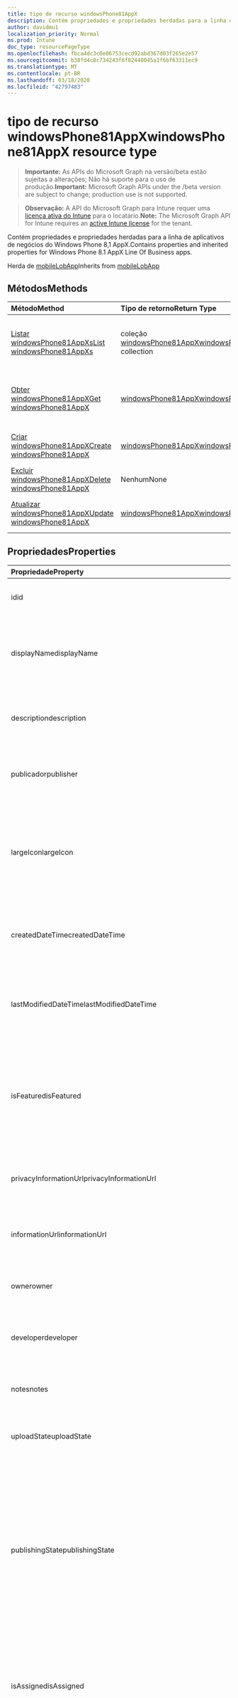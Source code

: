 ```yaml
---
title: tipo de recurso windowsPhone81AppX
description: Contém propriedades e propriedades herdadas para a linha de aplicativos de negócios do Windows Phone 8,1 AppX.
author: davidmu1
localization_priority: Normal
ms.prod: Intune
doc_type: resourcePageType
ms.openlocfilehash: fbca4dc3c0e06753cecd92abd367d03f265e2e57
ms.sourcegitcommit: b38fd4c8c734243f6f82448045a1f6bf63311ec9
ms.translationtype: MT
ms.contentlocale: pt-BR
ms.lasthandoff: 03/18/2020
ms.locfileid: "42797483"
---
```

# <a name="windowsphone81appx-resource-type"></a><span data-ttu-id="cd8c8-103">tipo de recurso windowsPhone81AppX</span><span class="sxs-lookup"><span data-stu-id="cd8c8-103">windowsPhone81AppX resource type</span></span>

> <span data-ttu-id="cd8c8-104">**Importante:** As APIs do Microsoft Graph na versão/beta estão sujeitas a alterações; Não há suporte para o uso de produção.</span><span class="sxs-lookup"><span data-stu-id="cd8c8-104">**Important:** Microsoft Graph APIs under the /beta version are subject to change; production use is not supported.</span></span>

> <span data-ttu-id="cd8c8-105">**Observação:** A API do Microsoft Graph para Intune requer uma [licença ativa do Intune](https://go.microsoft.com/fwlink/?linkid=839381) para o locatário.</span><span class="sxs-lookup"><span data-stu-id="cd8c8-105">**Note:** The Microsoft Graph API for Intune requires an [active Intune license](https://go.microsoft.com/fwlink/?linkid=839381) for the tenant.</span></span>

<span data-ttu-id="cd8c8-106">Contém propriedades e propriedades herdadas para a linha de aplicativos de negócios do Windows Phone 8,1 AppX.</span><span class="sxs-lookup"><span data-stu-id="cd8c8-106">Contains properties and inherited properties for Windows Phone 8.1 AppX Line Of Business apps.</span></span>


<span data-ttu-id="cd8c8-107">Herda de [mobileLobApp](../resources/intune-apps-mobilelobapp.md)</span><span class="sxs-lookup"><span data-stu-id="cd8c8-107">Inherits from [mobileLobApp](../resources/intune-apps-mobilelobapp.md)</span></span>

## <a name="methods"></a><span data-ttu-id="cd8c8-108">Métodos</span><span class="sxs-lookup"><span data-stu-id="cd8c8-108">Methods</span></span>
|<span data-ttu-id="cd8c8-109">Método</span><span class="sxs-lookup"><span data-stu-id="cd8c8-109">Method</span></span>|<span data-ttu-id="cd8c8-110">Tipo de retorno</span><span class="sxs-lookup"><span data-stu-id="cd8c8-110">Return Type</span></span>|<span data-ttu-id="cd8c8-111">Descrição</span><span class="sxs-lookup"><span data-stu-id="cd8c8-111">Description</span></span>|
|:---|:---|:---|
|[<span data-ttu-id="cd8c8-112">Listar windowsPhone81AppXs</span><span class="sxs-lookup"><span data-stu-id="cd8c8-112">List windowsPhone81AppXs</span></span>](../api/intune-apps-windowsphone81appx-list.md)|<span data-ttu-id="cd8c8-113">coleção [windowsPhone81AppX](../resources/intune-apps-windowsphone81appx.md)</span><span class="sxs-lookup"><span data-stu-id="cd8c8-113">[windowsPhone81AppX](../resources/intune-apps-windowsphone81appx.md) collection</span></span>|<span data-ttu-id="cd8c8-114">Listar Propriedades e relações dos objetos [windowsPhone81AppX](../resources/intune-apps-windowsphone81appx.md) .</span><span class="sxs-lookup"><span data-stu-id="cd8c8-114">List properties and relationships of the [windowsPhone81AppX](../resources/intune-apps-windowsphone81appx.md) objects.</span></span>|
|[<span data-ttu-id="cd8c8-115">Obter windowsPhone81AppX</span><span class="sxs-lookup"><span data-stu-id="cd8c8-115">Get windowsPhone81AppX</span></span>](../api/intune-apps-windowsphone81appx-get.md)|[<span data-ttu-id="cd8c8-116">windowsPhone81AppX</span><span class="sxs-lookup"><span data-stu-id="cd8c8-116">windowsPhone81AppX</span></span>](../resources/intune-apps-windowsphone81appx.md)|<span data-ttu-id="cd8c8-117">Leia as propriedades e as relações do objeto [windowsPhone81AppX](../resources/intune-apps-windowsphone81appx.md) .</span><span class="sxs-lookup"><span data-stu-id="cd8c8-117">Read properties and relationships of the [windowsPhone81AppX](../resources/intune-apps-windowsphone81appx.md) object.</span></span>|
|[<span data-ttu-id="cd8c8-118">Criar windowsPhone81AppX</span><span class="sxs-lookup"><span data-stu-id="cd8c8-118">Create windowsPhone81AppX</span></span>](../api/intune-apps-windowsphone81appx-create.md)|[<span data-ttu-id="cd8c8-119">windowsPhone81AppX</span><span class="sxs-lookup"><span data-stu-id="cd8c8-119">windowsPhone81AppX</span></span>](../resources/intune-apps-windowsphone81appx.md)|<span data-ttu-id="cd8c8-120">Criar um novo objeto [windowsPhone81AppX](../resources/intune-apps-windowsphone81appx.md) .</span><span class="sxs-lookup"><span data-stu-id="cd8c8-120">Create a new [windowsPhone81AppX](../resources/intune-apps-windowsphone81appx.md) object.</span></span>|
|[<span data-ttu-id="cd8c8-121">Excluir windowsPhone81AppX</span><span class="sxs-lookup"><span data-stu-id="cd8c8-121">Delete windowsPhone81AppX</span></span>](../api/intune-apps-windowsphone81appx-delete.md)|<span data-ttu-id="cd8c8-122">Nenhum</span><span class="sxs-lookup"><span data-stu-id="cd8c8-122">None</span></span>|<span data-ttu-id="cd8c8-123">Exclui [windowsPhone81AppX](../resources/intune-apps-windowsphone81appx.md).</span><span class="sxs-lookup"><span data-stu-id="cd8c8-123">Deletes a [windowsPhone81AppX](../resources/intune-apps-windowsphone81appx.md).</span></span>|
|[<span data-ttu-id="cd8c8-124">Atualizar windowsPhone81AppX</span><span class="sxs-lookup"><span data-stu-id="cd8c8-124">Update windowsPhone81AppX</span></span>](../api/intune-apps-windowsphone81appx-update.md)|[<span data-ttu-id="cd8c8-125">windowsPhone81AppX</span><span class="sxs-lookup"><span data-stu-id="cd8c8-125">windowsPhone81AppX</span></span>](../resources/intune-apps-windowsphone81appx.md)|<span data-ttu-id="cd8c8-126">Atualiza as propriedades de um objeto [windowsPhone81AppX](../resources/intune-apps-windowsphone81appx.md) .</span><span class="sxs-lookup"><span data-stu-id="cd8c8-126">Update the properties of a [windowsPhone81AppX](../resources/intune-apps-windowsphone81appx.md) object.</span></span>|

## <a name="properties"></a><span data-ttu-id="cd8c8-127">Propriedades</span><span class="sxs-lookup"><span data-stu-id="cd8c8-127">Properties</span></span>
|<span data-ttu-id="cd8c8-128">Propriedade</span><span class="sxs-lookup"><span data-stu-id="cd8c8-128">Property</span></span>|<span data-ttu-id="cd8c8-129">Tipo</span><span class="sxs-lookup"><span data-stu-id="cd8c8-129">Type</span></span>|<span data-ttu-id="cd8c8-130">Descrição</span><span class="sxs-lookup"><span data-stu-id="cd8c8-130">Description</span></span>|
|:---|:---|:---|
|<span data-ttu-id="cd8c8-131">id</span><span class="sxs-lookup"><span data-stu-id="cd8c8-131">id</span></span>|<span data-ttu-id="cd8c8-132">String</span><span class="sxs-lookup"><span data-stu-id="cd8c8-132">String</span></span>|<span data-ttu-id="cd8c8-133">Chave da entidade.</span><span class="sxs-lookup"><span data-stu-id="cd8c8-133">Key of the entity.</span></span> <span data-ttu-id="cd8c8-134">Herdado de [mobileApp](../resources/intune-shared-mobileapp.md)</span><span class="sxs-lookup"><span data-stu-id="cd8c8-134">Inherited from [mobileApp](../resources/intune-shared-mobileapp.md)</span></span>|
|<span data-ttu-id="cd8c8-135">displayName</span><span class="sxs-lookup"><span data-stu-id="cd8c8-135">displayName</span></span>|<span data-ttu-id="cd8c8-136">Cadeia de caracteres</span><span class="sxs-lookup"><span data-stu-id="cd8c8-136">String</span></span>|<span data-ttu-id="cd8c8-137">O título do aplicativo importado ou definido pelo administrador.</span><span class="sxs-lookup"><span data-stu-id="cd8c8-137">The admin provided or imported title of the app.</span></span> <span data-ttu-id="cd8c8-138">Herdado de [mobileApp](../resources/intune-shared-mobileapp.md)</span><span class="sxs-lookup"><span data-stu-id="cd8c8-138">Inherited from [mobileApp](../resources/intune-shared-mobileapp.md)</span></span>|
|<span data-ttu-id="cd8c8-139">description</span><span class="sxs-lookup"><span data-stu-id="cd8c8-139">description</span></span>|<span data-ttu-id="cd8c8-140">String</span><span class="sxs-lookup"><span data-stu-id="cd8c8-140">String</span></span>|<span data-ttu-id="cd8c8-141">A descrição do aplicativo.</span><span class="sxs-lookup"><span data-stu-id="cd8c8-141">The description of the app.</span></span> <span data-ttu-id="cd8c8-142">Herdado de [mobileApp](../resources/intune-shared-mobileapp.md)</span><span class="sxs-lookup"><span data-stu-id="cd8c8-142">Inherited from [mobileApp](../resources/intune-shared-mobileapp.md)</span></span>|
|<span data-ttu-id="cd8c8-143">publicador</span><span class="sxs-lookup"><span data-stu-id="cd8c8-143">publisher</span></span>|<span data-ttu-id="cd8c8-144">String</span><span class="sxs-lookup"><span data-stu-id="cd8c8-144">String</span></span>|<span data-ttu-id="cd8c8-145">O publicador do aplicativo.</span><span class="sxs-lookup"><span data-stu-id="cd8c8-145">The publisher of the app.</span></span> <span data-ttu-id="cd8c8-146">Herdado de [mobileApp](../resources/intune-shared-mobileapp.md)</span><span class="sxs-lookup"><span data-stu-id="cd8c8-146">Inherited from [mobileApp](../resources/intune-shared-mobileapp.md)</span></span>|
|<span data-ttu-id="cd8c8-147">largeIcon</span><span class="sxs-lookup"><span data-stu-id="cd8c8-147">largeIcon</span></span>|[<span data-ttu-id="cd8c8-148">mimeContent</span><span class="sxs-lookup"><span data-stu-id="cd8c8-148">mimeContent</span></span>](../resources/intune-shared-mimecontent.md)|<span data-ttu-id="cd8c8-149">O ícone grande, a ser exibido nos detalhes do aplicativo e usado para o carregamento do ícone.</span><span class="sxs-lookup"><span data-stu-id="cd8c8-149">The large icon, to be displayed in the app details and used for upload of the icon.</span></span> <span data-ttu-id="cd8c8-150">Herdado de [mobileApp](../resources/intune-shared-mobileapp.md)</span><span class="sxs-lookup"><span data-stu-id="cd8c8-150">Inherited from [mobileApp](../resources/intune-shared-mobileapp.md)</span></span>|
|<span data-ttu-id="cd8c8-151">createdDateTime</span><span class="sxs-lookup"><span data-stu-id="cd8c8-151">createdDateTime</span></span>|<span data-ttu-id="cd8c8-152">DateTimeOffset</span><span class="sxs-lookup"><span data-stu-id="cd8c8-152">DateTimeOffset</span></span>|<span data-ttu-id="cd8c8-153">A data e a hora da criação do aplicativo.</span><span class="sxs-lookup"><span data-stu-id="cd8c8-153">The date and time the app was created.</span></span> <span data-ttu-id="cd8c8-154">Herdado de [mobileApp](../resources/intune-shared-mobileapp.md)</span><span class="sxs-lookup"><span data-stu-id="cd8c8-154">Inherited from [mobileApp](../resources/intune-shared-mobileapp.md)</span></span>|
|<span data-ttu-id="cd8c8-155">lastModifiedDateTime</span><span class="sxs-lookup"><span data-stu-id="cd8c8-155">lastModifiedDateTime</span></span>|<span data-ttu-id="cd8c8-156">DateTimeOffset</span><span class="sxs-lookup"><span data-stu-id="cd8c8-156">DateTimeOffset</span></span>|<span data-ttu-id="cd8c8-157">A data e a hora que o aplicativo foi modificado pela última vez.</span><span class="sxs-lookup"><span data-stu-id="cd8c8-157">The date and time the app was last modified.</span></span> <span data-ttu-id="cd8c8-158">Herdado de [mobileApp](../resources/intune-shared-mobileapp.md)</span><span class="sxs-lookup"><span data-stu-id="cd8c8-158">Inherited from [mobileApp](../resources/intune-shared-mobileapp.md)</span></span>|
|<span data-ttu-id="cd8c8-159">isFeatured</span><span class="sxs-lookup"><span data-stu-id="cd8c8-159">isFeatured</span></span>|<span data-ttu-id="cd8c8-160">Boolean</span><span class="sxs-lookup"><span data-stu-id="cd8c8-160">Boolean</span></span>|<span data-ttu-id="cd8c8-161">O valor que indica se o aplicativo está marcado como em destaque pelo administrador. Herdado de [mobileApp](../resources/intune-shared-mobileapp.md)</span><span class="sxs-lookup"><span data-stu-id="cd8c8-161">The value indicating whether the app is marked as featured by the admin. Inherited from [mobileApp](../resources/intune-shared-mobileapp.md)</span></span>|
|<span data-ttu-id="cd8c8-162">privacyInformationUrl</span><span class="sxs-lookup"><span data-stu-id="cd8c8-162">privacyInformationUrl</span></span>|<span data-ttu-id="cd8c8-163">String</span><span class="sxs-lookup"><span data-stu-id="cd8c8-163">String</span></span>|<span data-ttu-id="cd8c8-164">A URL da declaração de privacidade.</span><span class="sxs-lookup"><span data-stu-id="cd8c8-164">The privacy statement Url.</span></span> <span data-ttu-id="cd8c8-165">Herdado de [mobileApp](../resources/intune-shared-mobileapp.md)</span><span class="sxs-lookup"><span data-stu-id="cd8c8-165">Inherited from [mobileApp](../resources/intune-shared-mobileapp.md)</span></span>|
|<span data-ttu-id="cd8c8-166">informationUrl</span><span class="sxs-lookup"><span data-stu-id="cd8c8-166">informationUrl</span></span>|<span data-ttu-id="cd8c8-167">String</span><span class="sxs-lookup"><span data-stu-id="cd8c8-167">String</span></span>|<span data-ttu-id="cd8c8-168">A URL de informações adicionais.</span><span class="sxs-lookup"><span data-stu-id="cd8c8-168">The more information Url.</span></span> <span data-ttu-id="cd8c8-169">Herdado de [mobileApp](../resources/intune-shared-mobileapp.md)</span><span class="sxs-lookup"><span data-stu-id="cd8c8-169">Inherited from [mobileApp](../resources/intune-shared-mobileapp.md)</span></span>|
|<span data-ttu-id="cd8c8-170">owner</span><span class="sxs-lookup"><span data-stu-id="cd8c8-170">owner</span></span>|<span data-ttu-id="cd8c8-171">String</span><span class="sxs-lookup"><span data-stu-id="cd8c8-171">String</span></span>|<span data-ttu-id="cd8c8-172">O proprietário do conteúdo.</span><span class="sxs-lookup"><span data-stu-id="cd8c8-172">The owner of the app.</span></span> <span data-ttu-id="cd8c8-173">Herdado de [mobileApp](../resources/intune-shared-mobileapp.md)</span><span class="sxs-lookup"><span data-stu-id="cd8c8-173">Inherited from [mobileApp](../resources/intune-shared-mobileapp.md)</span></span>|
|<span data-ttu-id="cd8c8-174">developer</span><span class="sxs-lookup"><span data-stu-id="cd8c8-174">developer</span></span>|<span data-ttu-id="cd8c8-175">String</span><span class="sxs-lookup"><span data-stu-id="cd8c8-175">String</span></span>|<span data-ttu-id="cd8c8-176">O desenvolvedor do aplicativo.</span><span class="sxs-lookup"><span data-stu-id="cd8c8-176">The developer of the app.</span></span> <span data-ttu-id="cd8c8-177">Herdado de [mobileApp](../resources/intune-shared-mobileapp.md)</span><span class="sxs-lookup"><span data-stu-id="cd8c8-177">Inherited from [mobileApp](../resources/intune-shared-mobileapp.md)</span></span>|
|<span data-ttu-id="cd8c8-178">notes</span><span class="sxs-lookup"><span data-stu-id="cd8c8-178">notes</span></span>|<span data-ttu-id="cd8c8-179">String</span><span class="sxs-lookup"><span data-stu-id="cd8c8-179">String</span></span>|<span data-ttu-id="cd8c8-180">Anotações do aplicativo.</span><span class="sxs-lookup"><span data-stu-id="cd8c8-180">Notes for the app.</span></span> <span data-ttu-id="cd8c8-181">Herdado de [mobileApp](../resources/intune-shared-mobileapp.md)</span><span class="sxs-lookup"><span data-stu-id="cd8c8-181">Inherited from [mobileApp](../resources/intune-shared-mobileapp.md)</span></span>|
|<span data-ttu-id="cd8c8-182">uploadState</span><span class="sxs-lookup"><span data-stu-id="cd8c8-182">uploadState</span></span>|<span data-ttu-id="cd8c8-183">Int32</span><span class="sxs-lookup"><span data-stu-id="cd8c8-183">Int32</span></span>|<span data-ttu-id="cd8c8-184">O estado de upload.</span><span class="sxs-lookup"><span data-stu-id="cd8c8-184">The upload state.</span></span> <span data-ttu-id="cd8c8-185">Herdado de [mobileApp](../resources/intune-shared-mobileapp.md)</span><span class="sxs-lookup"><span data-stu-id="cd8c8-185">Inherited from [mobileApp](../resources/intune-shared-mobileapp.md)</span></span>|
|<span data-ttu-id="cd8c8-186">publishingState</span><span class="sxs-lookup"><span data-stu-id="cd8c8-186">publishingState</span></span>|[<span data-ttu-id="cd8c8-187">mobileAppPublishingState</span><span class="sxs-lookup"><span data-stu-id="cd8c8-187">mobileAppPublishingState</span></span>](../resources/intune-apps-mobileapppublishingstate.md)|<span data-ttu-id="cd8c8-188">O estado de publicação do aplicativo.</span><span class="sxs-lookup"><span data-stu-id="cd8c8-188">The publishing state for the app.</span></span> <span data-ttu-id="cd8c8-189">O aplicativo não pode ser assinado, a menos que ele seja publicado.</span><span class="sxs-lookup"><span data-stu-id="cd8c8-189">The app cannot be assigned unless the app is published.</span></span> <span data-ttu-id="cd8c8-190">Herdado de [mobileApp](../resources/intune-shared-mobileapp.md).</span><span class="sxs-lookup"><span data-stu-id="cd8c8-190">Inherited from [mobileApp](../resources/intune-shared-mobileapp.md).</span></span> <span data-ttu-id="cd8c8-191">Os valores possíveis são: `notPublished`, `processing`, `published`.</span><span class="sxs-lookup"><span data-stu-id="cd8c8-191">Possible values are: `notPublished`, `processing`, `published`.</span></span>|
|<span data-ttu-id="cd8c8-192">isAssigned</span><span class="sxs-lookup"><span data-stu-id="cd8c8-192">isAssigned</span></span>|<span data-ttu-id="cd8c8-193">Boolean</span><span class="sxs-lookup"><span data-stu-id="cd8c8-193">Boolean</span></span>|<span data-ttu-id="cd8c8-194">O valor que indica se o aplicativo é atribuído a pelo menos um grupo.</span><span class="sxs-lookup"><span data-stu-id="cd8c8-194">The value indicating whether the app is assigned to at least one group.</span></span> <span data-ttu-id="cd8c8-195">Herdado de [mobileApp](../resources/intune-shared-mobileapp.md)</span><span class="sxs-lookup"><span data-stu-id="cd8c8-195">Inherited from [mobileApp](../resources/intune-shared-mobileapp.md)</span></span>|
|<span data-ttu-id="cd8c8-196">roleScopeTagIds</span><span class="sxs-lookup"><span data-stu-id="cd8c8-196">roleScopeTagIds</span></span>|<span data-ttu-id="cd8c8-197">Coleção de cadeias de caracteres</span><span class="sxs-lookup"><span data-stu-id="cd8c8-197">String collection</span></span>|<span data-ttu-id="cd8c8-198">Lista de IDs de marca de escopo para este aplicativo móvel.</span><span class="sxs-lookup"><span data-stu-id="cd8c8-198">List of scope tag ids for this mobile app.</span></span> <span data-ttu-id="cd8c8-199">Herdado de [mobileApp](../resources/intune-shared-mobileapp.md)</span><span class="sxs-lookup"><span data-stu-id="cd8c8-199">Inherited from [mobileApp](../resources/intune-shared-mobileapp.md)</span></span>|
|<span data-ttu-id="cd8c8-200">dependentAppCount</span><span class="sxs-lookup"><span data-stu-id="cd8c8-200">dependentAppCount</span></span>|<span data-ttu-id="cd8c8-201">Int32</span><span class="sxs-lookup"><span data-stu-id="cd8c8-201">Int32</span></span>|<span data-ttu-id="cd8c8-202">O número total de dependências do aplicativo filho.</span><span class="sxs-lookup"><span data-stu-id="cd8c8-202">The total number of dependencies the child app has.</span></span> <span data-ttu-id="cd8c8-203">Herdado de [mobileApp](../resources/intune-shared-mobileapp.md)</span><span class="sxs-lookup"><span data-stu-id="cd8c8-203">Inherited from [mobileApp](../resources/intune-shared-mobileapp.md)</span></span>|
|<span data-ttu-id="cd8c8-204">committedContentVersion</span><span class="sxs-lookup"><span data-stu-id="cd8c8-204">committedContentVersion</span></span>|<span data-ttu-id="cd8c8-205">String</span><span class="sxs-lookup"><span data-stu-id="cd8c8-205">String</span></span>|<span data-ttu-id="cd8c8-206">A versão do conteúdo interno confirmado.</span><span class="sxs-lookup"><span data-stu-id="cd8c8-206">The internal committed content version.</span></span> <span data-ttu-id="cd8c8-207">Herdado de [mobileLobApp](../resources/intune-apps-mobilelobapp.md)</span><span class="sxs-lookup"><span data-stu-id="cd8c8-207">Inherited from [mobileLobApp](../resources/intune-apps-mobilelobapp.md)</span></span>|
|<span data-ttu-id="cd8c8-208">fileName</span><span class="sxs-lookup"><span data-stu-id="cd8c8-208">fileName</span></span>|<span data-ttu-id="cd8c8-209">String</span><span class="sxs-lookup"><span data-stu-id="cd8c8-209">String</span></span>|<span data-ttu-id="cd8c8-210">O nome do arquivo do aplicativo Lob principal.</span><span class="sxs-lookup"><span data-stu-id="cd8c8-210">The name of the main Lob application file.</span></span> <span data-ttu-id="cd8c8-211">Herdado de [mobileLobApp](../resources/intune-apps-mobilelobapp.md)</span><span class="sxs-lookup"><span data-stu-id="cd8c8-211">Inherited from [mobileLobApp](../resources/intune-apps-mobilelobapp.md)</span></span>|
|<span data-ttu-id="cd8c8-212">size</span><span class="sxs-lookup"><span data-stu-id="cd8c8-212">size</span></span>|<span data-ttu-id="cd8c8-213">Int64</span><span class="sxs-lookup"><span data-stu-id="cd8c8-213">Int64</span></span>|<span data-ttu-id="cd8c8-214">O tamanho total, incluindo todos os arquivos carregados.</span><span class="sxs-lookup"><span data-stu-id="cd8c8-214">The total size, including all uploaded files.</span></span> <span data-ttu-id="cd8c8-215">Herdado de [mobileLobApp](../resources/intune-apps-mobilelobapp.md)</span><span class="sxs-lookup"><span data-stu-id="cd8c8-215">Inherited from [mobileLobApp](../resources/intune-apps-mobilelobapp.md)</span></span>|
|<span data-ttu-id="cd8c8-216">applicableArchitectures</span><span class="sxs-lookup"><span data-stu-id="cd8c8-216">applicableArchitectures</span></span>|[<span data-ttu-id="cd8c8-217">windowsArchitecture</span><span class="sxs-lookup"><span data-stu-id="cd8c8-217">windowsArchitecture</span></span>](../resources/intune-apps-windowsarchitecture.md)|<span data-ttu-id="cd8c8-218">As arquiteturas do Windows nas quais este aplicativo pode ser executado.</span><span class="sxs-lookup"><span data-stu-id="cd8c8-218">The Windows architecture(s) for which this app can run on.</span></span> <span data-ttu-id="cd8c8-219">Os possíveis valores são: `none`, `x86`, `x64`, `arm`, `neutral`, `arm64`.</span><span class="sxs-lookup"><span data-stu-id="cd8c8-219">Possible values are: `none`, `x86`, `x64`, `arm`, `neutral`, `arm64`.</span></span>|
|<span data-ttu-id="cd8c8-220">identityName</span><span class="sxs-lookup"><span data-stu-id="cd8c8-220">identityName</span></span>|<span data-ttu-id="cd8c8-221">String</span><span class="sxs-lookup"><span data-stu-id="cd8c8-221">String</span></span>|<span data-ttu-id="cd8c8-222">O Nome da Identidade.</span><span class="sxs-lookup"><span data-stu-id="cd8c8-222">The Identity Name.</span></span>|
|<span data-ttu-id="cd8c8-223">identityPublisherHash</span><span class="sxs-lookup"><span data-stu-id="cd8c8-223">identityPublisherHash</span></span>|<span data-ttu-id="cd8c8-224">String</span><span class="sxs-lookup"><span data-stu-id="cd8c8-224">String</span></span>|<span data-ttu-id="cd8c8-225">O Hash do Publicador de Identidade.</span><span class="sxs-lookup"><span data-stu-id="cd8c8-225">The Identity Publisher Hash.</span></span>|
|<span data-ttu-id="cd8c8-226">identityResourceIdentifier</span><span class="sxs-lookup"><span data-stu-id="cd8c8-226">identityResourceIdentifier</span></span>|<span data-ttu-id="cd8c8-227">String</span><span class="sxs-lookup"><span data-stu-id="cd8c8-227">String</span></span>|<span data-ttu-id="cd8c8-228">O Identificador de Recurso da Identidade.</span><span class="sxs-lookup"><span data-stu-id="cd8c8-228">The Identity Resource Identifier.</span></span>|
|<span data-ttu-id="cd8c8-229">minimumSupportedOperatingSystem</span><span class="sxs-lookup"><span data-stu-id="cd8c8-229">minimumSupportedOperatingSystem</span></span>|[<span data-ttu-id="cd8c8-230">windowsMinimumOperatingSystem</span><span class="sxs-lookup"><span data-stu-id="cd8c8-230">windowsMinimumOperatingSystem</span></span>](../resources/intune-apps-windowsminimumoperatingsystem.md)|<span data-ttu-id="cd8c8-231">O valor do sistema de operacional mínimo aplicável.</span><span class="sxs-lookup"><span data-stu-id="cd8c8-231">The value for the minimum applicable operating system.</span></span>|
|<span data-ttu-id="cd8c8-232">phoneProductIdentifier</span><span class="sxs-lookup"><span data-stu-id="cd8c8-232">phoneProductIdentifier</span></span>|<span data-ttu-id="cd8c8-233">String</span><span class="sxs-lookup"><span data-stu-id="cd8c8-233">String</span></span>|<span data-ttu-id="cd8c8-234">O identificador do produto de telefone.</span><span class="sxs-lookup"><span data-stu-id="cd8c8-234">The Phone Product Identifier.</span></span>|
|<span data-ttu-id="cd8c8-235">phonePublisherId</span><span class="sxs-lookup"><span data-stu-id="cd8c8-235">phonePublisherId</span></span>|<span data-ttu-id="cd8c8-236">String</span><span class="sxs-lookup"><span data-stu-id="cd8c8-236">String</span></span>|<span data-ttu-id="cd8c8-237">A ID do editor do telefone.</span><span class="sxs-lookup"><span data-stu-id="cd8c8-237">The Phone Publisher Id.</span></span>|
|<span data-ttu-id="cd8c8-238">identityVersion</span><span class="sxs-lookup"><span data-stu-id="cd8c8-238">identityVersion</span></span>|<span data-ttu-id="cd8c8-239">String</span><span class="sxs-lookup"><span data-stu-id="cd8c8-239">String</span></span>|<span data-ttu-id="cd8c8-240">A versão da identidade.</span><span class="sxs-lookup"><span data-stu-id="cd8c8-240">The identity version.</span></span>|

## <a name="relationships"></a><span data-ttu-id="cd8c8-241">Relações</span><span class="sxs-lookup"><span data-stu-id="cd8c8-241">Relationships</span></span>
|<span data-ttu-id="cd8c8-242">Relação</span><span class="sxs-lookup"><span data-stu-id="cd8c8-242">Relationship</span></span>|<span data-ttu-id="cd8c8-243">Tipo</span><span class="sxs-lookup"><span data-stu-id="cd8c8-243">Type</span></span>|<span data-ttu-id="cd8c8-244">Descrição</span><span class="sxs-lookup"><span data-stu-id="cd8c8-244">Description</span></span>|
|:---|:---|:---|
|<span data-ttu-id="cd8c8-245">categories</span><span class="sxs-lookup"><span data-stu-id="cd8c8-245">categories</span></span>|<span data-ttu-id="cd8c8-246">Coleção [mobileAppCategory](../resources/intune-apps-mobileappcategory.md)</span><span class="sxs-lookup"><span data-stu-id="cd8c8-246">[mobileAppCategory](../resources/intune-apps-mobileappcategory.md) collection</span></span>|<span data-ttu-id="cd8c8-247">A lista de categorias para este aplicativo.</span><span class="sxs-lookup"><span data-stu-id="cd8c8-247">The list of categories for this app.</span></span> <span data-ttu-id="cd8c8-248">Herdado de [mobileApp](../resources/intune-shared-mobileapp.md)</span><span class="sxs-lookup"><span data-stu-id="cd8c8-248">Inherited from [mobileApp](../resources/intune-shared-mobileapp.md)</span></span>|
|<span data-ttu-id="cd8c8-249">assignments</span><span class="sxs-lookup"><span data-stu-id="cd8c8-249">assignments</span></span>|<span data-ttu-id="cd8c8-250">Coleção [mobileAppAssignment](../resources/intune-apps-mobileappassignment.md)</span><span class="sxs-lookup"><span data-stu-id="cd8c8-250">[mobileAppAssignment](../resources/intune-apps-mobileappassignment.md) collection</span></span>|<span data-ttu-id="cd8c8-251">A lista de atribuições de grupo para esse aplicativo móvel.</span><span class="sxs-lookup"><span data-stu-id="cd8c8-251">The list of group assignments for this mobile app.</span></span> <span data-ttu-id="cd8c8-252">Herdado de [mobileApp](../resources/intune-shared-mobileapp.md)</span><span class="sxs-lookup"><span data-stu-id="cd8c8-252">Inherited from [mobileApp](../resources/intune-shared-mobileapp.md)</span></span>|
|<span data-ttu-id="cd8c8-253">installSummary</span><span class="sxs-lookup"><span data-stu-id="cd8c8-253">installSummary</span></span>|[<span data-ttu-id="cd8c8-254">mobileAppInstallSummary</span><span class="sxs-lookup"><span data-stu-id="cd8c8-254">mobileAppInstallSummary</span></span>](../resources/intune-apps-mobileappinstallsummary.md)|<span data-ttu-id="cd8c8-255">Resumo de instalação do aplicativo móvel.</span><span class="sxs-lookup"><span data-stu-id="cd8c8-255">Mobile App Install Summary.</span></span> <span data-ttu-id="cd8c8-256">Herdado de [mobileApp](../resources/intune-shared-mobileapp.md)</span><span class="sxs-lookup"><span data-stu-id="cd8c8-256">Inherited from [mobileApp](../resources/intune-shared-mobileapp.md)</span></span>|
|<span data-ttu-id="cd8c8-257">deviceStatuses</span><span class="sxs-lookup"><span data-stu-id="cd8c8-257">deviceStatuses</span></span>|<span data-ttu-id="cd8c8-258">coleção [mobileAppInstallStatus](../resources/intune-apps-mobileappinstallstatus.md)</span><span class="sxs-lookup"><span data-stu-id="cd8c8-258">[mobileAppInstallStatus](../resources/intune-apps-mobileappinstallstatus.md) collection</span></span>|<span data-ttu-id="cd8c8-259">A lista de Estados de instalação para este aplicativo móvel.</span><span class="sxs-lookup"><span data-stu-id="cd8c8-259">The list of installation states for this mobile app.</span></span> <span data-ttu-id="cd8c8-260">Herdado de [mobileApp](../resources/intune-shared-mobileapp.md)</span><span class="sxs-lookup"><span data-stu-id="cd8c8-260">Inherited from [mobileApp](../resources/intune-shared-mobileapp.md)</span></span>|
|<span data-ttu-id="cd8c8-261">userStatuses</span><span class="sxs-lookup"><span data-stu-id="cd8c8-261">userStatuses</span></span>|<span data-ttu-id="cd8c8-262">coleção [userAppInstallStatus](../resources/intune-apps-userappinstallstatus.md)</span><span class="sxs-lookup"><span data-stu-id="cd8c8-262">[userAppInstallStatus](../resources/intune-apps-userappinstallstatus.md) collection</span></span>|<span data-ttu-id="cd8c8-263">A lista de Estados de instalação para este aplicativo móvel.</span><span class="sxs-lookup"><span data-stu-id="cd8c8-263">The list of installation states for this mobile app.</span></span> <span data-ttu-id="cd8c8-264">Herdado de [mobileApp](../resources/intune-shared-mobileapp.md)</span><span class="sxs-lookup"><span data-stu-id="cd8c8-264">Inherited from [mobileApp](../resources/intune-shared-mobileapp.md)</span></span>|
|<span data-ttu-id="cd8c8-265">relações</span><span class="sxs-lookup"><span data-stu-id="cd8c8-265">relationships</span></span>|<span data-ttu-id="cd8c8-266">coleção [mobileAppRelationship](../resources/intune-apps-mobileapprelationship.md)</span><span class="sxs-lookup"><span data-stu-id="cd8c8-266">[mobileAppRelationship](../resources/intune-apps-mobileapprelationship.md) collection</span></span>|<span data-ttu-id="cd8c8-267">Lista de relações para este aplicativo móvel.</span><span class="sxs-lookup"><span data-stu-id="cd8c8-267">List of relationships for this mobile app.</span></span> <span data-ttu-id="cd8c8-268">Herdado de [mobileApp](../resources/intune-shared-mobileapp.md)</span><span class="sxs-lookup"><span data-stu-id="cd8c8-268">Inherited from [mobileApp](../resources/intune-shared-mobileapp.md)</span></span>|
|<span data-ttu-id="cd8c8-269">contentVersions</span><span class="sxs-lookup"><span data-stu-id="cd8c8-269">contentVersions</span></span>|<span data-ttu-id="cd8c8-270">Coleção [mobileAppContent](../resources/intune-apps-mobileappcontent.md)</span><span class="sxs-lookup"><span data-stu-id="cd8c8-270">[mobileAppContent](../resources/intune-apps-mobileappcontent.md) collection</span></span>|<span data-ttu-id="cd8c8-271">A lista das versões de conteúdo deste aplicativo.</span><span class="sxs-lookup"><span data-stu-id="cd8c8-271">The list of content versions for this app.</span></span> <span data-ttu-id="cd8c8-272">Herdado de [mobileLobApp](../resources/intune-apps-mobilelobapp.md)</span><span class="sxs-lookup"><span data-stu-id="cd8c8-272">Inherited from [mobileLobApp](../resources/intune-apps-mobilelobapp.md)</span></span>|

## <a name="json-representation"></a><span data-ttu-id="cd8c8-273">Representação JSON</span><span class="sxs-lookup"><span data-stu-id="cd8c8-273">JSON Representation</span></span>
<span data-ttu-id="cd8c8-274">Veja a seguir uma representação JSON do recurso.</span><span class="sxs-lookup"><span data-stu-id="cd8c8-274">Here is a JSON representation of the resource.</span></span>
<!-- {
  "blockType": "resource",
  "keyProperty": "id",
  "@odata.type": "microsoft.graph.windowsPhone81AppX"
}
-->
``` json
{
  "@odata.type": "#microsoft.graph.windowsPhone81AppX",
  "id": "String (identifier)",
  "displayName": "String",
  "description": "String",
  "publisher": "String",
  "largeIcon": {
    "@odata.type": "microsoft.graph.mimeContent",
    "type": "String",
    "value": "binary"
  },
  "createdDateTime": "String (timestamp)",
  "lastModifiedDateTime": "String (timestamp)",
  "isFeatured": true,
  "privacyInformationUrl": "String",
  "informationUrl": "String",
  "owner": "String",
  "developer": "String",
  "notes": "String",
  "uploadState": 1024,
  "publishingState": "String",
  "isAssigned": true,
  "roleScopeTagIds": [
    "String"
  ],
  "dependentAppCount": 1024,
  "committedContentVersion": "String",
  "fileName": "String",
  "size": 1024,
  "applicableArchitectures": "String",
  "identityName": "String",
  "identityPublisherHash": "String",
  "identityResourceIdentifier": "String",
  "minimumSupportedOperatingSystem": {
    "@odata.type": "microsoft.graph.windowsMinimumOperatingSystem",
    "v8_0": true,
    "v8_1": true,
    "v10_0": true,
    "v10_1607": true,
    "v10_1703": true,
    "v10_1709": true,
    "v10_1803": true,
    "v10_1809": true,
    "v10_1903": true
  },
  "phoneProductIdentifier": "String",
  "phonePublisherId": "String",
  "identityVersion": "String"
}
```



